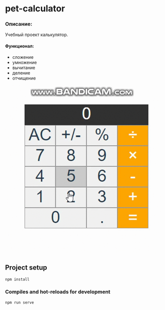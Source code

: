 # pet-calculator

### Описание:
Учебный проект калькулятор. 

#### Функционал: 
* сложение 
* умножение
* вычитание
* деление
* отчищение

![](/src//assets/preview.gif)

## Project setup
```
npm install
```

### Compiles and hot-reloads for development
```
npm run serve
```